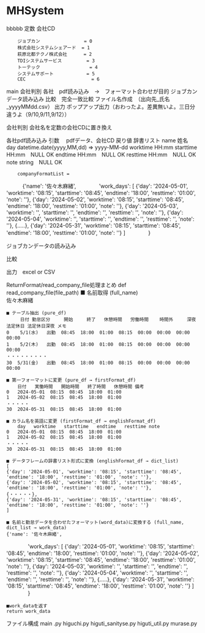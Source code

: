 # MHSystem
bbbbb
定数
	会社CD
		<!-- NTPS = 1
		トーテック = 2
		ITC = 99 -->

		ジョブカン                = 0
		株式会社システムシェアード  = 1
		萩原北都テクノ株式会社      = 2
		TDIシステムサービス         = 3
		トーテック                  = 4
		システムサポート            = 5
		CEC                        = 6


main
	会社判別
	各社　pdf読み込み　→　フォーマット合わせが目的
	ジョブカンデータ読み込み
	比較　完全一致比較
	ファイル名作成　（出向先_氏名_yyyyMMdd.csv）
	出力
	ポップアップ出力（おわったよ。差異無いよ。三日分違うよ（9/10,9/11,9/12））

会社判別
	会社名を定数の会社CDに置き換え

各社pdf読み込み
	引数　
		pdfデータ、会社CD
	戻り値 辞書リスト
        name 姓名　
        day datetime.date(yyyy,MM,dd) => yyyy-MM-dd
        worktime HH:mm
        starttime HH:mm　NULL OK
        endtime HH:mm　NULL OK
        resttime HH:mm　NULL OK
        note string　NULL OK
		
		companyFormatList = 
　　　{'name': '佐々木麻緒', 
　　　　'work_days': [
              {'day': '2024-05-01', 'worktime': '08:15', 'starttime': '08:45', 'endtime': '18:00', 'resttime': '01:00', 'note': ''}, 
              {'day': '2024-05-02', 'worktime': '08:15', 'starttime': '08:45', 'endtime': '18:00', 'resttime': '01:00', 'note': ''}, 
              {'day': '2024-05-03', 'worktime': '', 'starttime': '', 'endtime': '', 'resttime': '', 'note': ''},
              {'day': '2024-05-04', 'worktime': '', 'starttime': '', 'endtime': '', 'resttime': '', 'note': ''},
              {.....},
              {'day': '2024-05-31', 'worktime': '08:15', 'starttime': '08:45', 'endtime': '18:00', 'resttime': '01:00', 'note': ''}
             ]
　　　　}
	
ジョブカンデータの読み込み

比較

出力　excel or CSV

ReturnFormat/read_company_file処理まとめ
def read_company_file(file_path)
	■ 名前取得 (full_name)  
	佐々木麻緒

	■ テーブル抽出 (pure_df)
	     日付 勤怠区分     開始     終了   休憩時間   労働時間    時間外     深夜   法定休日 法定休日深夜 メモ
	0    5/1(水)   出勤  08:45  18:00  01:00  08:15  00:00  00:00  00:00  00:00   
	1    5/2(木)   出勤  08:45  18:00  01:00  08:15  00:00  00:00  00:00  00:00 
	・・・・・・・・・
	30  5/31(金)   出勤  08:45  18:00  01:00  08:15  00:00  00:00  00:00  00:00

	■ 第一フォーマットに変更 (pure_df → firstFormat_df)
	    日付   実働時間   開始時間   終了時間   休憩時間 備考
	0   2024-05-01  08:15  08:45  18:00  01:00
	1   2024-05-02  08:15  08:45  18:00  01:00
	・・・・・
	30  2024-05-31  08:15  08:45  18:00  01:00

	■ カラム名を英語に変更 (firstFormat_df → englishFormat_df)
	    day   worktime   starttime   endtime   resttime note
	0   2024-05-01  08:15  08:45  18:00  01:00
	1   2024-05-02  08:15  08:45  18:00  01:00
	・・・・・
	30  2024-05-31  08:15  08:45  18:00  01:00

	■ データフレームの辞書リスト形式に変換 (englishFormat_df → dict_list)
	[
	{'day': '2024-05-01', 'worktime': '08:15', 'starttime': '08:45', 'endtime': '18:00', 'resttime': '01:00', 'note': ''},
	{'day': '2024-05-02', 'worktime': '08:15', 'starttime': '08:45', 'endtime': '18:00', 'resttime': '01:00', 'note': ''},
	{・・・・・},
	{'day': '2024-05-31', 'worktime': '08:15', 'starttime': '08:45', 'endtime': '18:00', 'resttime': '01:00', 'note': ''}
	]

	■ 名前と勤怠データを合わせたフォーマット(word_data)に変換する (full_name, dict_list → work_data)
	{'name': '佐々木麻緒', 
　　　　'work_days': [
              {'day': '2024-05-01', 'worktime': '08:15', 'starttime': '08:45', 'endtime': '18:00', 'resttime': '01:00', 'note': ''}, 
              {'day': '2024-05-02', 'worktime': '08:15', 'starttime': '08:45', 'endtime': '18:00', 'resttime': '01:00', 'note': ''}, 
              {'day': '2024-05-03', 'worktime': '', 'starttime': '', 'endtime': '', 'resttime': '', 'note': ''},
              {'day': '2024-05-04', 'worktime': '', 'starttime': '', 'endtime': '', 'resttime': '', 'note': ''},
              {.....},
              {'day': '2024-05-31', 'worktime': '08:15', 'starttime': '08:45', 'endtime': '18:00', 'resttime': '01:00', 'note': ''}
             ]
　　　　}

	■work_dataを返す
	return work_data

ファイル構成
main .py
higuchi.py
higuti_sanityse.py
higuti_util.py
murase.py